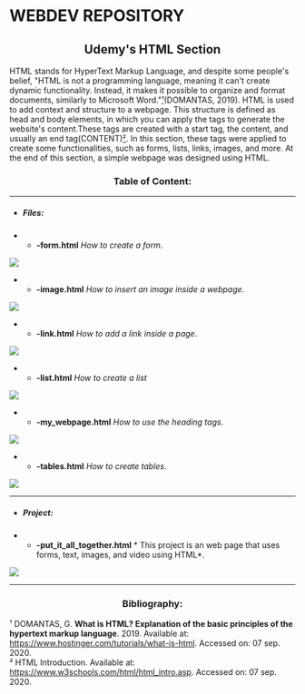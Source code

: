 # WEBDEV REPOSITORY

<h2 align="center">Udemy's HTML Section</h2>

HTML stands for HyperText Markup Language, and despite some people's belief, "HTML is not a programming language, meaning it can't create dynamic functionality. Instead, it makes it possible to organize and format documents, similarly to Microsoft Word."<a href="#biblio">¹</a>(DOMANTAS, 2019). HTML is used to add context and structure to a webpage. This structure is defined as head and body elements, in which you can apply the tags to generate the website's content.These tags are created with a start tag, the content, and usually an end tag(<startTagName>CONTENT</endTagName>)<a href="#biblio">²</a>. In this section, these tags were applied to create some functionalities, such as forms, lists, links, images, and more. At the end of this section, a simple webpage was designed using HTML.

<h3 align="center">Table of Content:</h3>

---

*  <h5>Files:</h5>

*  *  **-form.html** *How to create a form*.  

<img src="http://g.recordit.co/a4DG783VA4.gif"></img>

*  *  **-image.html** *How to insert an image inside a webpage*.

<img src="http://g.recordit.co/MoRWJh8bon.gif"></img>

*  *  **-link.html** *How to add a link inside a page*.

<img src="http://g.recordit.co/28GvwjfwSr.gif"></img>

*  *  **-list.html** *How to create a list*

<img src="http://g.recordit.co/tUq9qeVCN2.gif"></img>

*  *  **-my_webpage.html** *How to use the heading tags*.

<img src="http://g.recordit.co/uAfsFMWe5J.gif"></img>

*  *  **-tables.html** *How to create tables*.

<img src="http://g.recordit.co/PrbMMmeF14.gif"></img>

---

*  <h5>Project:</h5>	
	
*  *  **-put_it_all_together.html** * This project is an web page that uses forms, text, images, and video using HTML*.

<img src="http://g.recordit.co/EvqQpMhVOC.gif"></img>

---

<h3 align="center"><a name="biblio">Bibliography</a>:</h3>

¹ DOMANTAS, G. **What is HTML? Explanation of the basic principles of the hypertext markup language**. 2019. Available at: https://www.hostinger.com/tutorials/what-is-html. Accessed on: 07 sep. 2020.  
² HTML Introduction. Available at: https://www.w3schools.com/html/html_intro.asp. Accessed on: 07 sep. 2020.  


